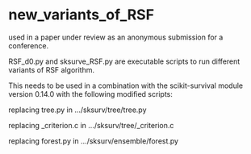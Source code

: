 # new_variants_of_RSF
used in a paper under review as an anonymous submission for a conference.

RSF_d0.py and sksurve_RSF.py are executable scripts to run different variants of RSF algorithm. 

This needs to be used in a combination with the scikit-survival module version 0.14.0 with the following modified scripts:

replacing tree.py in
.../sksurv/tree/tree.py

replacing _criterion.c in
.../sksurv/tree/_criterion.c

replacing forest.py in
.../sksurv/ensemble/forest.py
